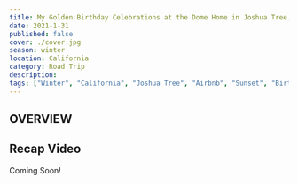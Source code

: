 ```yaml
---
title: My Golden Birthday Celebrations at the Dome Home in Joshua Tree, California
date: 2021-1-31
published: false
cover: ./cover.jpg
season: winter
location: California
category: Road Trip
description:
tags: ["Winter", "California", "Joshua Tree", "Airbnb", "Sunset", "Birthday", "Road Trip"]
---
```


## OVERVIEW



## Recap Video
Coming Soon!
